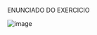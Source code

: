 ENUNCIADO DO EXERCICIO

![image](https://user-images.githubusercontent.com/74836024/225757961-80b47471-d116-4c84-ad0a-d628cd6044b6.png)
